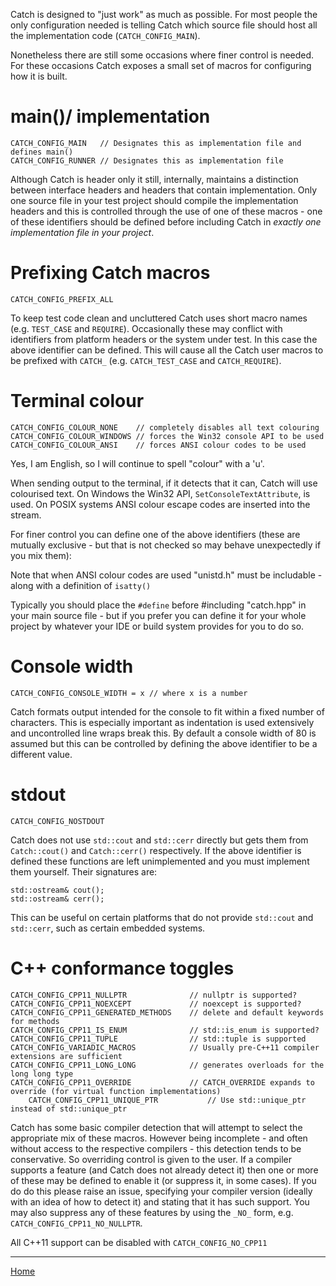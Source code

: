 Catch is designed to "just work" as much as possible. For most people the only configuration needed is telling Catch which source file should host all the implementation code (```CATCH_CONFIG_MAIN```).

Nonetheless there are still some occasions where finer control is needed. For these occasions Catch exposes a small set of macros for configuring how it is built.

#  main()/ implementation

	CATCH_CONFIG_MAIN	// Designates this as implementation file and defines main()
	CATCH_CONFIG_RUNNER	// Designates this as implementation file

Although Catch is header only it still, internally, maintains a distinction between interface headers and headers that contain implementation. Only one source file in your test project should compile the implementation headers and this is controlled through the use of one of these macros - one of these identifiers should be defined before including Catch in *exactly one implementation file in your project*.

#  Prefixing Catch macros

	CATCH_CONFIG_PREFIX_ALL

To keep test code clean and uncluttered Catch uses short macro names (e.g. ```TEST_CASE``` and ```REQUIRE```). Occasionally these may conflict with identifiers from platform headers or the system under test. In this case the above identifier can be defined. This will cause all the Catch user macros to be prefixed with ```CATCH_``` (e.g. ```CATCH_TEST_CASE``` and ```CATCH_REQUIRE```).


#  Terminal colour

	CATCH_CONFIG_COLOUR_NONE	// completely disables all text colouring
	CATCH_CONFIG_COLOUR_WINDOWS	// forces the Win32 console API to be used
	CATCH_CONFIG_COLOUR_ANSI	// forces ANSI colour codes to be used

Yes, I am English, so I will continue to spell "colour" with a 'u'.

When sending output to the terminal, if it detects that it can, Catch will use colourised text. On Windows the Win32 API, ```SetConsoleTextAttribute```, is used. On POSIX systems ANSI colour escape codes are inserted into the stream.

For finer control you can define one of the above identifiers (these are mutually exclusive - but that is not checked so may behave unexpectedly if you mix them):

Note that when ANSI colour codes are used "unistd.h" must be includable - along with a definition of ```isatty()```

Typically you should place the ```#define``` before #including "catch.hpp" in your main source file - but if you prefer you can define it for your whole project by whatever your IDE or build system provides for you to do so.

#  Console width

	CATCH_CONFIG_CONSOLE_WIDTH = x // where x is a number

Catch formats output intended for the console to fit within a fixed number of characters. This is especially important as indentation is used extensively and uncontrolled line wraps break this.
By default a console width of 80 is assumed but this can be controlled by defining the above identifier to be a different value.

#  stdout

	CATCH_CONFIG_NOSTDOUT

Catch does not use ```std::cout``` and ```std::cerr``` directly but gets them from ```Catch::cout()``` and ```Catch::cerr()``` respectively. If the above identifier is defined these functions are left unimplemented and you must implement them yourself. Their signatures are:

    std::ostream& cout();
    std::ostream& cerr();

This can be useful on certain platforms that do not provide ```std::cout``` and ```std::cerr```, such as certain embedded systems.

# C++ conformance toggles

	CATCH_CONFIG_CPP11_NULLPTR 				// nullptr is supported?
	CATCH_CONFIG_CPP11_NOEXCEPT				// noexcept is supported?
	CATCH_CONFIG_CPP11_GENERATED_METHODS	// delete and default keywords for methods
	CATCH_CONFIG_CPP11_IS_ENUM				// std::is_enum is supported?
	CATCH_CONFIG_CPP11_TUPLE				// std::tuple is supported
	CATCH_CONFIG_VARIADIC_MACROS 			// Usually pre-C++11 compiler extensions are sufficient
	CATCH_CONFIG_CPP11_LONG_LONG			// generates overloads for the long long type
	CATCH_CONFIG_CPP11_OVERRIDE				// CATCH_OVERRIDE expands to override (for virtual function implementations)
        CATCH_CONFIG_CPP11_UNIQUE_PTR			// Use std::unique_ptr instead of std::unique_ptr

Catch has some basic compiler detection that will attempt to select the appropriate mix of these macros. However being incomplete - and often without access to the respective compilers - this detection tends to be conservative.
So overriding control is given to the user. If a compiler supports a feature (and Catch does not already detect it) then one or more of these may be defined to enable it (or suppress it, in some cases). If you do do this please raise an issue, specifying your compiler version (ideally with an idea of how to detect it) and stating that it has such support.
You may also suppress any of these features by using the `_NO_` form, e.g. `CATCH_CONFIG_CPP11_NO_NULLPTR`.

All C++11 support can be disabled with `CATCH_CONFIG_NO_CPP11`

---

[Home](Readme.md)
